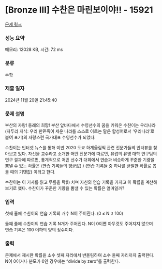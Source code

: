 # [Bronze III] 수찬은 마린보이야!! - 15921 

[문제 링크](https://www.acmicpc.net/problem/15921) 

### 성능 요약

메모리: 12028 KB, 시간: 72 ms

### 분류

수학

### 제출 일자

2024년 11월 20일 21:45:40

### 문제 설명

<p>부산의 자랑! 동래의 희망! 부산 앞바다에서 수영선수의 꿈을 키워온 수찬이는 우리나라(자투리 지식: 우리 한민족이 세운 나라를 스스로 이르는 말은 합성어로서 ‘우리나라’로 붙여 표기)의 자랑스런 국가대표 수영선수가 되었다.</p>

<p>수찬이는 인터넷 뉴스를 통해 이번 2020 도쿄 하계올림픽 관련 전문가들의 인터뷰를 찾아보고 있다. 자신을 교수라고 소개한 어떤 전문가에 따르면, 유럽의 유명 대학 연구팀의 연구 결과에 따르면, 통계적으로 어떤 선수가 대회에서 연습과 비슷하게 꾸준한 기량을 뽐낼 수 있는 확률은 (연습 기록들의 평균값) / (연습 기록들 중 하나를 균일한 확률로 뽑을 때의 기댓값) 이라고 한다.</p>

<p>수찬이는 이 기사를 읽고 무릎을 탁(!) 치며 자신의 연습 기록을 가지고 이 확률을 계산해보기로 했다. 수찬이가 꾸준한 기량을 뽐낼 수 있는 확률은 얼마일까?</p>

### 입력 

 <p>첫째 줄에 수찬이의 연습 기록의 개수 N이 주어진다. (0 ≤ N ≤ 100)</p>

<p>둘째 줄에 수찬이의 연습 기록 N개가 주어진다. N이 0이면 아무것도 주어지지 않으며 연습 기록은 100 이하의 양의 정수이다.</p>

### 출력 

 <p>문제에서 제시한 확률을 소수 셋째 자리에서 반올림하여 소수 둘째 자리까지 출력한다. N이 0이거나 분모가 0인 경우에는 “divide by zero”를 출력한다.</p>

